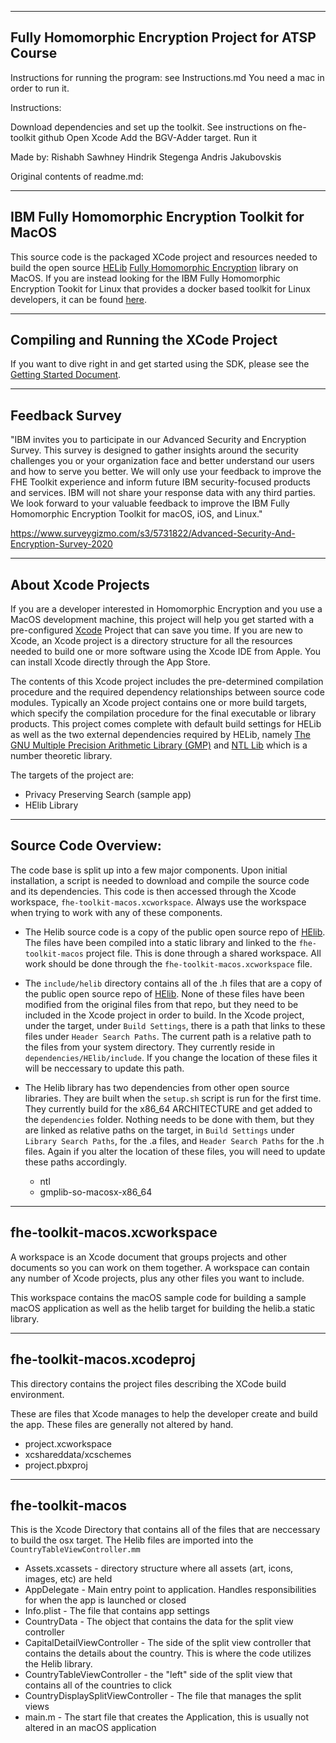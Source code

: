 ----------------------------------------------------------------------------
Fully Homomorphic Encryption Project for ATSP Course
----------------------------------------------------------------------------
Instructions for running the program: see Instructions.md
You need a mac in order to run it. 

Instructions:

Download dependencies and set up the toolkit. See instructions on fhe-toolkit github
Open Xcode
Add the BGV-Adder target.
Run it


Made by:
Rishabh Sawhney
Hindrik Stegenga
Andris Jakubovskis




















Original contents of readme.md:

----------------------------------------------------------------------------
IBM Fully Homomorphic Encryption Toolkit for MacOS
----------------------------------------------------------------------------

This source code is the packaged XCode project and resources needed to build the open source <a href="https://github.com/homenc/HElib/">HELib</a> <a href="https://en.wikipedia.org/wiki/Homomorphic_encryption">Fully Homomorphic Encryption</a> library on MacOS. If you are instead looking for the IBM Fully Homomorphic Encryption Tookit for Linux that provides a docker based toolkit for Linux developers, it can be found <a href="https://github.com/IBM/fhe-toolkit-linux" target="_blank">here</a>.


--------------------------------------------
Compiling and Running the XCode Project
--------------------------------------------

If you want to dive right in and get started using the SDK, please see the [Getting Started Document](GettingStarted.md).


----------------------------------------------------------------------------
Feedback Survey
----------------------------------------------------------------------------
 
"IBM invites you to participate in our Advanced Security and Encryption Survey. This survey is designed to gather insights around the security challenges you or your organization face and better understand our users and how to serve you better. We will only use your feedback to improve the FHE Toolkit experience and inform future IBM security-focused products and services. IBM will not share your response data with any third parties. We look forward to your valuable feedback to improve the IBM Fully Homomorphic Encryption Toolkit for macOS, iOS, and Linux."

https://www.surveygizmo.com/s3/5731822/Advanced-Security-And-Encryption-Survey-2020


----------------------------------------------------------------------------
About Xcode Projects
----------------------------------------------------------------------------

If you are a developer interested in Homomorphic Encryption and you use a MacOS development machine, this project will help you get started with a pre-configured [Xcode](https://developer.apple.com/xcode/) Project that can save you time. If you are new to Xcode, an Xcode project is a directory structure for all the resources needed to build one or more software using the Xcode IDE from Apple.  You can install Xcode directly through the App Store. 

The contents of this Xcode project includes the pre-determined compilation procedure and the required dependency relationships between source code modules. Typically an Xcode project contains one or more build targets, which specify the compilation procedure for the final executable or library products. This project comes complete with default build settings for HELib as well as the two external dependencies required by HELib, namely [The GNU Multiple Precision Arithmetic Library (GMP)](https://gmplib.org/) and [NTL Lib](https://www.shoup.net/ntl/) which is a number theoretic library.

The targets of the project are:
* Privacy Preserving Search (sample app)
* HElib Library




--------------------------------------------
Source Code Overview:
--------------------------------------------

The code base is split up into a few major components.  Upon initial installation, a script is needed to download and compile the source code and its dependencies.  This code is then accessed through the Xcode workspace, `fhe-toolkit-macos.xcworkspace`.  Always use the workspace when trying to work with any of these components.  

* The Helib source code is a copy of the public open source repo of [HElib](https://github.com/homenc/HElib).  The files have been compiled into a static library and linked to the `fhe-toolkit-macos` project file.  This is done through a shared workspace.  All work should be done through the `fhe-toolkit-macos.xcworkspace` file.

* The `include/helib` directory contains all of the .h files that are a copy of the public open source repo of [HElib](https://github.com/homenc/HElib).  None of these files have been modified from the original files from that repo, but they need to be included in the Xcode project in order to build.  In the Xcode project, under the target, under `Build Settings`, there is a path that links to these files under `Header Search Paths`.  The current path is a relative path to the files from your system directory.  They currently reside in `dependencies/HElib/include`.  If you change the location of these files it will be neccessary to update this path.

* The Helib library has two dependencies from other open source libraries.  They are built when the `setup.sh` script is run for the first time.  They currently build for the x86_64 ARCHITECTURE and get added to the `dependencies` folder.  Nothing needs to be done with them, but they are linked as relative paths on the target, in `Build Settings` under `Library Search Paths`, for the .a files, and `Header Search Paths` for the .h files.  Again if you alter the location of these files, you will need to update these paths accordingly.

    * ntl                       
    * gmplib-so-macosx-x86_64


--------------------------------------------
fhe-toolkit-macos.xcworkspace
--------------------------------------------
A workspace is an Xcode document that groups projects and other documents so you can work on them together. A workspace can contain any number of Xcode projects, plus any other files you want to include.  

This workspace contains the macOS sample code for building a sample macOS application as well as the helib target for building the helib.a static library.


--------------------------------------------
fhe-toolkit-macos.xcodeproj
--------------------------------------------
This directory contains the project files describing the XCode build environment. 

These are files that Xcode manages to help the developer create and build the app.  These files are generally not altered by hand.
 
* project.xcworkspace	 
* xcshareddata/xcschemes  	
* project.pbxproj 

--------------------------------------------
fhe-toolkit-macos
--------------------------------------------

This is the Xcode Directory that contains all of the files that are neccessary to build the osx target.  The Helib files are imported into the `CountryTableViewController.mm` 

* Assets.xcassets	- directory structure where all assets (art, icons, images, etc) are held
* AppDelegate - Main entry point to application. Handles responsibilities for when the app is launched or closed
* Info.plist	- The file that contains app settings
* CountryData - The object that contains the data for the split view controller  
* CapitalDetailViewController - The side of the split view controller that contains the details about the country.  This is where the code utilizes the Helib library.
* CountryTableViewController - the "left" side of the split view that contains all of the countries to click
* CountryDisplaySplitViewController - The file that manages the split views 
* main.m	-	The start file that creates the Application, this is usually not altered in an macOS application





